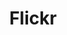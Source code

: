 ---
blog: https://blog.flickr.net/en
codehost: https://github.com/flickr
font:
  myfonts: https://www.myfonts.com/fonts/adobe/frutiger/
  name: Frutiger
images:
- flickr-ar21.svg
- flickr-icon.svg
logohandle: flickr
sort: flickr
title: Flickr
twitter: https://x.com/Flickr
website: https://www.flickr.com/
wikipedia: https://en.wikipedia.org/wiki/Flickr
---